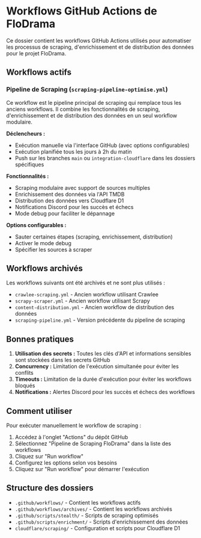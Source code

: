 # Workflows GitHub Actions de FloDrama

Ce dossier contient les workflows GitHub Actions utilisés pour automatiser les processus de scraping, d'enrichissement et de distribution des données pour le projet FloDrama.

## Workflows actifs

### Pipeline de Scraping (`scraping-pipeline-optimise.yml`)

Ce workflow est le pipeline principal de scraping qui remplace tous les anciens workflows. Il combine les fonctionnalités de scraping, d'enrichissement et de distribution des données en un seul workflow modulaire.

**Déclencheurs :**
- Exécution manuelle via l'interface GitHub (avec options configurables)
- Exécution planifiée tous les jours à 2h du matin
- Push sur les branches `main` ou `integration-cloudflare` dans les dossiers spécifiques

**Fonctionnalités :**
- Scraping modulaire avec support de sources multiples
- Enrichissement des données via l'API TMDB
- Distribution des données vers Cloudflare D1
- Notifications Discord pour les succès et échecs
- Mode debug pour faciliter le dépannage

**Options configurables :**
- Sauter certaines étapes (scraping, enrichissement, distribution)
- Activer le mode debug
- Spécifier les sources à scraper

## Workflows archivés

Les workflows suivants ont été archivés et ne sont plus utilisés :

- `crawlee-scraping.yml` - Ancien workflow utilisant Crawlee
- `scrapy-scraper.yml` - Ancien workflow utilisant Scrapy
- `content-distribution.yml` - Ancien workflow de distribution des données
- `scraping-pipeline.yml` - Version précédente du pipeline de scraping

## Bonnes pratiques

1. **Utilisation des secrets :** Toutes les clés d'API et informations sensibles sont stockées dans les secrets GitHub
2. **Concurrency :** Limitation de l'exécution simultanée pour éviter les conflits
3. **Timeouts :** Limitation de la durée d'exécution pour éviter les workflows bloqués
4. **Notifications :** Alertes Discord pour les succès et échecs des workflows

## Comment utiliser

Pour exécuter manuellement le workflow de scraping :

1. Accédez à l'onglet "Actions" du dépôt GitHub
2. Sélectionnez "Pipeline de Scraping FloDrama" dans la liste des workflows
3. Cliquez sur "Run workflow"
4. Configurez les options selon vos besoins
5. Cliquez sur "Run workflow" pour démarrer l'exécution

## Structure des dossiers

- `.github/workflows/` - Contient les workflows actifs
- `.github/workflows/archives/` - Contient les workflows archivés
- `.github/scripts/stealth/` - Scripts de scraping optimisés
- `.github/scripts/enrichment/` - Scripts d'enrichissement des données
- `cloudflare/scraping/` - Configuration et scripts pour Cloudflare D1

